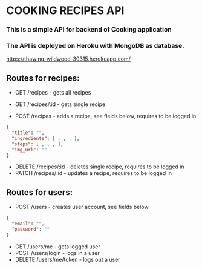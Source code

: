 # COOKING RECIPES API
### This is a simple API for backend of Cooking application
### The API is deployed on Heroku with MongoDB as database.
https://thawing-wildwood-30315.herokuapp.com/
## Routes for recipes:
* GET /recipes  -  gets all recipes
* GET /recipes/:id  -  gets single recipe

* POST /recipes - adds a recipe, see fields below, requires to be logged in
```json
{
  "title": "",
  "ingredients": [ , , , ],
  "steps": [ , , , ],
  "img_url": ""
}
```

* DELETE /recipes/:id - deletes single recipe, requires to be logged in
* PATCH /recipes/:id  - updates a recipe, requires to be logged in

## Routes for users:
* POST /users  -  creates user account, see fields below
```json
{
  "email": "",
  "password": ""
}
```
* GET /users/me  -  gets logged user
* POST /users/login - logs in a user
* DELETE  /users/me/token - logs out a user
